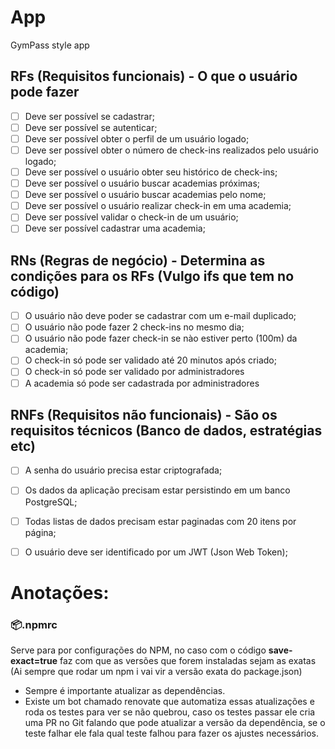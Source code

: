 # App

GymPass style app

## RFs (Requisitos funcionais) - O que o usuário pode fazer

- [ ] Deve ser possível se cadastrar;
- [ ] Deve ser possível se autenticar;
- [ ] Deve ser possível obter o perfil de um usuário logado;
- [ ] Deve ser possível obter o número de check-ins realizados pelo usuário logado;
- [ ] Deve ser possível o usuário obter seu histórico de check-ins;
- [ ] Deve ser possível o usuário buscar academias próximas;
- [ ] Deve ser possível o usuário buscar academias pelo nome;
- [ ] Deve ser possível o usuário realizar check-in em uma academia;
- [ ] Deve ser possível validar o check-in de um usuário;
- [ ] Deve ser possível cadastrar uma academia;

## RNs (Regras de negócio) - Determina as condições para os RFs (Vulgo ifs que tem no código)

- [ ] O usuário não deve poder se cadastrar com um e-mail duplicado;
- [ ] O usuário não pode fazer 2 check-ins no mesmo dia;
- [ ] O usuário não pode fazer check-in se nào estiver perto (100m) da academia;
- [ ] O check-in só pode ser validado até 20 minutos após criado;
- [ ] O check-in só pode ser validado por administradores
- [ ] A academia só pode ser cadastrada por administradores

## RNFs (Requisitos não funcionais) - São os requisitos técnicos (Banco de dados, estratégias etc)
- [ ] A senha do usuário precisa estar criptografada;
- [ ] Os dados da aplicação precisam estar persistindo em um banco PostgreSQL;
- [ ] Todas listas de dados precisam estar paginadas com 20 itens por página;
- [ ] O usuário deve ser identificado por um JWT (Json Web Token);


# Anotações:
### 📦.npmrc
Serve para por configurações do NPM, no caso com o código **save-exact=true** faz com que as versões que forem instaladas sejam as exatas (Ai sempre que rodar um npm i vai vir a versão exata do package.json)
* Sempre é importante atualizar as dependências.
* Existe um bot chamado renovate que automatiza essas atualizações e roda os testes para ver se não quebrou, caso os testes passar ele cria uma PR no Git falando que pode atualizar a versão da dependência, se o teste falhar ele fala qual teste falhou para fazer os ajustes necessários.
